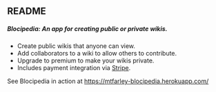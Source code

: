 ## README

##### Blocipedia: An app for creating public or private wikis.

- Create public wikis that anyone can view.
- Add collaborators to a wiki to allow others to contribute.
- Upgrade to premium to make your wikis private.
- Includes payment integration via [Stripe](https://stripe.com/).

See Blocipedia in action at https://mtfarley-blocipedia.herokuapp.com/